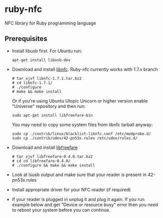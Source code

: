 ruby-nfc
========

NFC library for Ruby programming language

Prerequisites
------------

* Install libusb first. For Ubuntu run:
  ```
  apt-get install libusb-dev
  ```
* Download and install [libnfc](https://bintray.com/nfc-tools/sources/libnfc). Ruby-nfc currently works with 1.7.x branch
  
  ```
  # tar xjvf libnfc-1.7.1.tar.bz2
  # cd libnfc-1.7.1/
  # ./configure
  # make && make install
  ```
  
  Or if you're using Ubuntu Utopic Unicorn or higher version еnable "Universe" repository and then run:
  ```
  sudo apt-get install libfreefare-bin
  ```
  You may need to copy some system files from libnfc tarball anyway:

    ```
    sudo cp ./contrib/linux/blacklist-libnfc.conf /etc/modprobe.d/
    sudo cp ./contrib/udev/42-pn53x.rules /etc/udev/rules.d/
    ```
* Download and install [libfreefare](https://code.google.com/p/libfreefare/downloads/list)
  ```
  # tar xjvf libfreefare-0.4.0.tar.bz2
  # cd cd libfreefare-0.4.0/
  # ./configure && make && make install
  ```
  
* Look at lsusb output and make sure that your reader is present in 42-pn53x.rules
* Install appropriate driver for your NFC reader (if required)
* If your reader is plugged in unplug it and plug it again. If you run example below and get "Device or resource busy" error then you need to reboot your system before you can continue.
